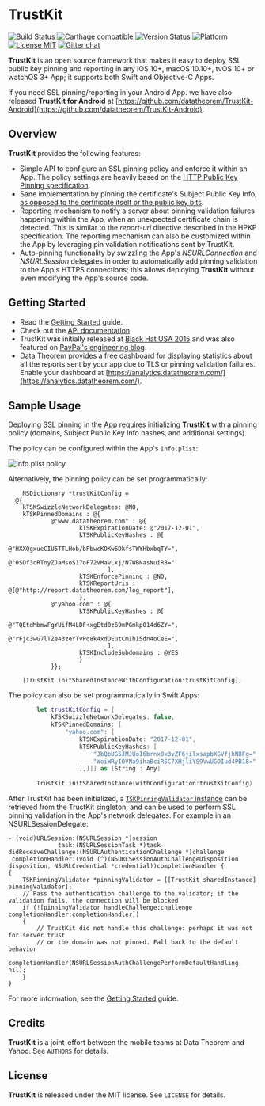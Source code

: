 TrustKit
========

[![Build Status](https://app.bitrise.io/app/fe29405fb90f94ea/status.svg?token=TJ3o4dhSWa--0ZlJT7FV1A)](https://app.bitrise.io/app/fe29405fb90f94ea) [![Carthage compatible](https://img.shields.io/badge/Carthage-compatible-4BC51D.svg?style=flat)](https://github.com/Carthage/Carthage) [![Version Status](https://img.shields.io/cocoapods/v/TrustKit.svg?style=flat)](https://cocoapods.org/pods/TrustKit) [![Platform](https://img.shields.io/cocoapods/p/TrustKit.svg?style=flat)](https://cocoapods.org/pods/TrustKit) [![License MIT](https://img.shields.io/cocoapods/l/TrustKit.svg?style=flat)](https://en.wikipedia.org/wiki/MIT_License)
[![Gitter chat](https://badges.gitter.im/datatheorem/gitter.png)](https://gitter.im/TrustKit/Lobby)

**TrustKit** is an open source framework that makes it easy to deploy SSL public key pinning and reporting in any iOS 10+, macOS 10.10+, tvOS 10+ or watchOS 3+ App; it supports both Swift and Objective-C Apps.

If you need SSL pinning/reporting in your Android App. we have also released **TrustKit for Android** at [https://github.com/datatheorem/TrustKit-Android](https://github.com/datatheorem/TrustKit-Android).


Overview
--------

**TrustKit** provides the following features:

* Simple API to configure an SSL pinning policy and enforce it within an App. The policy settings are heavily based on the [HTTP Public Key Pinning specification](https://tools.ietf.org/html/rfc7469).
* Sane implementation by pinning the certificate's Subject Public Key Info, [as opposed to the certificate itself or the public key bits](https://www.imperialviolet.org/2011/05/04/pinning.html).
* Reporting mechanism to notify a server about pinning validation failures happening within the App, when an unexpected certificate chain is detected. This is similar to the _report-uri_ directive described in the HPKP specification. The reporting mechanism can also be customized within the App by leveraging pin validation notifications sent by TrustKit.
* Auto-pinning functionality by swizzling the App's _NSURLConnection_ and _NSURLSession_ delegates in order to automatically add pinning validation to the App's HTTPS connections; this allows deploying **TrustKit** without even modifying the App's source code.


Getting Started
---------------

* Read the [Getting Started][getting-started] guide.
* Check out the [API documentation][api-doc].
* TrustKit was initially released at [Black Hat USA 2015][bh2015-pdf] and was also featured on [PayPal's engineering blog][paypal-post].
* Data Theorem provides a free dashboard for displaying statistics about all the reports sent by your app due to TLS or pinning validation failures. Enable your dashboard at [https://analytics.datatheorem.com/](https://analytics.datatheorem.com/).


Sample Usage
------------

Deploying SSL pinning in the App requires initializing **TrustKit** with a pinning policy (domains, Subject Public Key Info hashes, and additional settings).

The policy can be configured within the App's `Info.plist`:

![Info.plist policy](https://datatheorem.github.io/TrustKit/images/linking3_dynamic.png)

Alternatively, the pinning policy can be set programmatically:

```objc
    NSDictionary *trustKitConfig =
  @{
    kTSKSwizzleNetworkDelegates: @NO,
    kTSKPinnedDomains : @{
            @"www.datatheorem.com" : @{
                    kTSKExpirationDate: @"2017-12-01",
                    kTSKPublicKeyHashes : @[
                            @"HXXQgxueCIU5TTLHob/bPbwcKOKw6DkfsTWYHbxbqTY=",
                            @"0SDf3cRToyZJaMsoS17oF72VMavLxj/N7WBNasNuiR8="
                            ],
                    kTSKEnforcePinning : @NO,
                    kTSKReportUris : @[@"http://report.datatheorem.com/log_report"],
                    },
            @"yahoo.com" : @{
                    kTSKPublicKeyHashes : @[
                            @"TQEtdMbmwFgYUifM4LDF+xgEtd0z69mPGmkp014d6ZY=",
                            @"rFjc3wG7lTZe43zeYTvPq8k4xdDEutCmIhI5dn4oCeE=",
                            ],
                    kTSKIncludeSubdomains : @YES
                    }
            }};
    
    [TrustKit initSharedInstanceWithConfiguration:trustKitConfig];
```

The policy can also be set programmatically in Swift Apps:
 
```swift
        let trustKitConfig = [
            kTSKSwizzleNetworkDelegates: false,
            kTSKPinnedDomains: [
                "yahoo.com": [
                    kTSKExpirationDate: "2017-12-01",
                    kTSKPublicKeyHashes: [
                        "JbQbUG5JMJUoI6brnx0x3vZF6jilxsapbXGVfjhN8Fg=",
                        "WoiWRyIOVNa9ihaBciRSC7XHjliYS9VwUGOIud4PB18="
                    ],]]] as [String : Any]
        
        TrustKit.initSharedInstance(withConfiguration:trustKitConfig)
```

After TrustKit has been initialized, a 
[`TSKPinningValidator` instance](https://datatheorem.github.io/TrustKit/documentation/Classes/TSKPinningValidator.html) 
can be retrieved from the TrustKit singleton, and can be used to perform SSL pinning validation 
in the App's network delegates. For example in an NSURLSessionDelegate:

```objc
- (void)URLSession:(NSURLSession *)session 
              task:(NSURLSessionTask *)task 
didReceiveChallenge:(NSURLAuthenticationChallenge *)challenge 
 completionHandler:(void (^)(NSURLSessionAuthChallengeDisposition disposition, NSURLCredential *credential))completionHandler {
{
    TSKPinningValidator *pinningValidator = [[TrustKit sharedInstance] pinningValidator];
    // Pass the authentication challenge to the validator; if the validation fails, the connection will be blocked
    if (![pinningValidator handleChallenge:challenge completionHandler:completionHandler])
    {
        // TrustKit did not handle this challenge: perhaps it was not for server trust
        // or the domain was not pinned. Fall back to the default behavior
        completionHandler(NSURLSessionAuthChallengePerformDefaultHandling, nil);
    }
}
```

For more information, see the [Getting Started][getting-started] guide.


Credits
-------

**TrustKit** is a joint-effort between the mobile teams at Data Theorem and Yahoo. See `AUTHORS` for details.


License
-------

**TrustKit** is released under the MIT license. See `LICENSE` for details.

[getting-started]: https://github.com/datatheorem/TrustKit/blob/master/docs/getting-started.md
[bh2015-pdf]: https://github.com/datatheorem/TrustKit/blob/master/docs/TrustKit-BH2015.pdf
[bh2015-conf]: https://www.blackhat.com/us-15/briefings.html#trustkit-code-injection-on-ios-8-for-the-greater-good
[api-doc]: https://datatheorem.github.io/TrustKit/documentation
[ios9-post]: https://datatheorem.github.io/ios/2015/10/17/trustkit-ios-9-shared-cache/
[paypal-post]: https://www.paypal-engineering.com/2015/10/14/key-pinning-in-mobile-applications/
